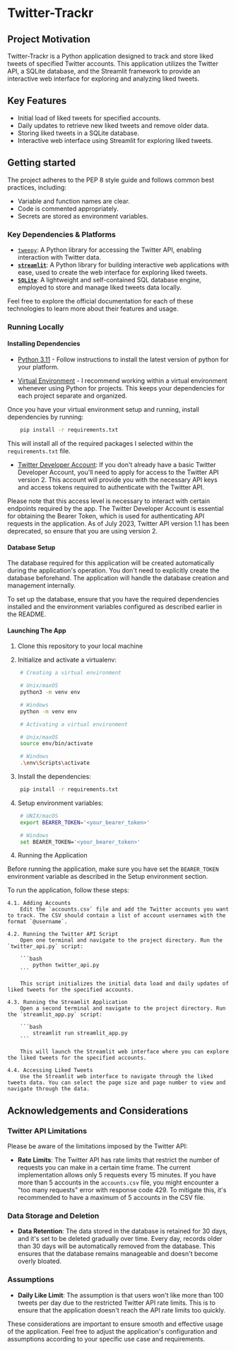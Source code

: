 # Twitter-Trackr

## Project Motivation

Twitter-Trackr is a Python application designed to track and store liked tweets of specified Twitter accounts. This application utilizes the Twitter API, a SQLite database, and the Streamlit framework to provide an interactive web interface for exploring and analyzing liked tweets.

## Key Features

- Initial load of liked tweets for specified accounts.
- Daily updates to retrieve new liked tweets and remove older data.
- Storing liked tweets in a SQLite database.
- Interactive web interface using Streamlit for exploring liked tweets.

## Getting started

The project adheres to the PEP 8 style guide and follows common best practices, including:

- Variable and function names are clear.
- Code is commented appropriately.
- Secrets are stored as environment variables.

### Key Dependencies & Platforms

- [`tweepy`](https://www.tweepy.org/): A Python library for accessing the Twitter API, enabling interaction with Twitter data.
- **[`streamlit`](https://www.streamlit.io/)**: A Python library for building interactive web applications with ease, used to create the web interface for exploring liked tweets.
- **[`SQLite`](https://www.sqlite.org/index.html)**: A lightweight and self-contained SQL database engine, employed to store and manage liked tweets data locally.

Feel free to explore the official documentation for each of these technologies to learn more about their features and usage.

### Running Locally

#### Installing Dependencies

- [Python 3.11](https://docs.python.org/3/using/unix.html#getting-and-installing-the-latest-version-of-python) - Follow instructions to install the latest version of python for your platform.

- [Virtual Environment](https://packaging.python.org/en/latest/guides/installing-using-pip-and-virtual-environments/) - I recommend working within a virtual environment whenever using Python for projects. This keeps your dependencies for each project separate and organized.

Once you have your virtual environment setup and running, install dependencies by running:

```bash
    pip install -r requirements.txt
```

This will install all of the required packages I selected within the `requirements.txt` file.

- [Twitter Developer Account](https://developer.twitter.com/en/apply-for-access): If you don't already have a basic Twitter Developer Account, you'll need to apply for access to the Twitter API version 2. This account will provide you with the necessary API keys and access tokens required to authenticate with the Twitter API.

Please note that this access level is necessary to interact with certain endpoints required by the app. The Twitter Developer Account is essential for obtaining the Bearer Token, which is used for authenticating API requests in the application. As of July 2023, Twitter API version 1.1 has been deprecated, so ensure that you are using version 2.

#### Database Setup

The database required for this application will be created automatically during the application's operation. You don't need to explicitly create the database beforehand. The application will handle the database creation and management internally.

To set up the database, ensure that you have the required dependencies installed and the environment variables configured as described earlier in the README.

#### Launching The App

1. Clone this repository to your local machine

2. Initialize and activate a virtualenv:

```bash
    # Creating a virtual environment

    # Unix/maxOS
    python3 -m venv env

    # Windows
    python -m venv env

    # Activating a virtual environment

    # Unix/maxOS
    source env/bin/activate

    # Windows
    .\env\Scripts\activate
```

3. Install the dependencies:

```bash
    pip install -r requirements.txt
```

4. Setup environment variables:

```bash
    # UNIX/macOS
    export BEARER_TOKEN='<your_bearer_token>'

    # Windows
    set BEARER_TOKEN='<your_bearer_token>'
```

4. Running the Application

Before running the application, make sure you have set the `BEARER_TOKEN` environment variable as described in the Setup environment section.

To run the application, follow these steps:

    4.1. Adding Accounts
        Edit the `accounts.csv` file and add the Twitter accounts you want to track. The CSV should contain a list of account usernames with the format `@username`.

    4.2. Running the Twitter API Script
        Open one terminal and navigate to the project directory. Run the `twitter_api.py` script:

        ```bash
            python twitter_api.py
        ```

        This script initializes the initial data load and daily updates of liked tweets for the specified accounts.

    4.3. Running the Streamlit Application
        Open a second terminal and navigate to the project directory. Run the `streamlit_app.py` script:

        ```bash
            streamlit run streamlit_app.py
        ```

        This will launch the Streamlit web interface where you can explore the liked tweets for the specified accounts.

    4.4. Accessing Liked Tweets
        Use the Streamlit web interface to navigate through the liked tweets data. You can select the page size and page number to view and navigate through the data.

## Acknowledgements and Considerations

### Twitter API Limitations

Please be aware of the limitations imposed by the Twitter API:

- **Rate Limits**: The Twitter API has rate limits that restrict the number of requests you can make in a certain time frame. The current implementation allows only 5 requests every 15 minutes. If you have more than 5 accounts in the `accounts.csv` file, you might encounter a "too many requests" error with response code 429. To mitigate this, it's recommended to have a maximum of 5 accounts in the CSV file.

### Data Storage and Deletion

- **Data Retention**: The data stored in the database is retained for 30 days, and it's set to be deleted gradually over time. Every day, records older than 30 days will be automatically removed from the database. This ensures that the database remains manageable and doesn't become overly bloated.

### Assumptions

- **Daily Like Limit**: The assumption is that users won't like more than 100 tweets per day due to the restricted Twitter API rate limits. This is to ensure that the application doesn't reach the API rate limits too quickly.

These considerations are important to ensure smooth and effective usage of the application. Feel free to adjust the application's configuration and assumptions according to your specific use case and requirements.
